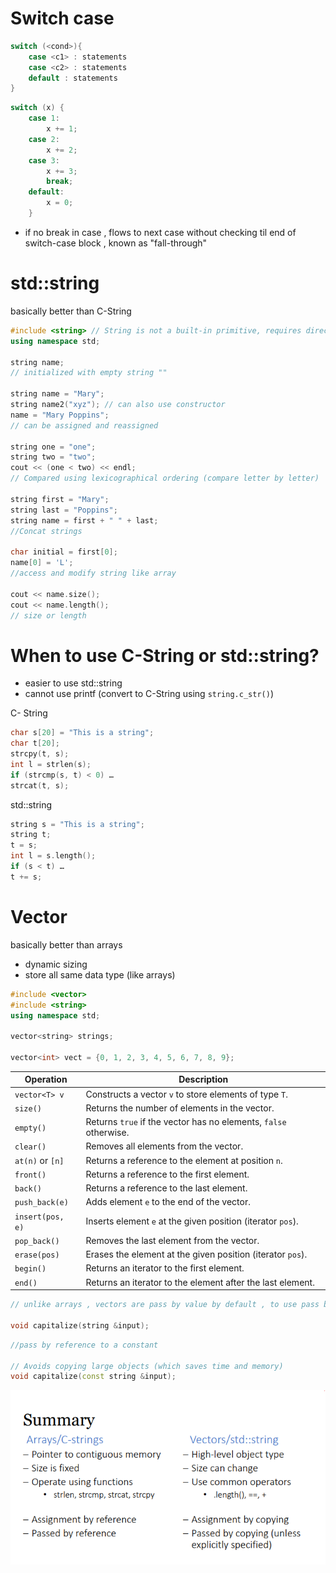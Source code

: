 # Switch case

```cpp
switch (<cond>){
    case <c1> : statements
    case <c2> : statements
    default : statements
}
```

```cpp
switch (x) {
    case 1:
        x += 1;
    case 2:
        x += 2;
    case 3:
        x += 3;
        break;
    default:
        x = 0;
    }
```

- if no break in case , flows to next case without checking til end of switch-case block , known as "fall-through"

# std::string

basically better than C-String

```cpp
#include <string> // String is not a built-in primitive, requires directive
using namespace std;

string name;
// initialized with empty string ""

string name = "Mary";
string name2("xyz"); // can also use constructor
name = "Mary Poppins";
// can be assigned and reassigned

string one = "one";
string two = "two";
cout << (one < two) << endl;
// Compared using lexicographical ordering (compare letter by letter)

string first = "Mary";
string last = "Poppins";
string name = first + " " + last;
//Concat strings

char initial = first[0];
name[0] = 'L';
//access and modify string like array

cout << name.size();
cout << name.length();
// size or length

```

# When to use C-String or std::string?

- easier to use std::string
- cannot use printf (convert to C-String using `string.c_str()`)

C- String

```cpp
char s[20] = "This is a string";
char t[20];
strcpy(t, s);
int l = strlen(s);
if (strcmp(s, t) < 0) …
strcat(t, s);
```

std::string

```cpp
string s = "This is a string";
string t;
t = s;
int l = s.length();
if (s < t) …
t += s;
```

# Vector

basically better than arrays

- dynamic sizing
- store all same data type (like arrays)

```cpp
#include <vector>
#include <string>
using namespace std;

vector<string> strings;

vector<int> vect = {0, 1, 2, 3, 4, 5, 6, 7, 8, 9};

```

| **Operation**    | **Description**                                                  |
| ---------------- | ---------------------------------------------------------------- |
| `vector<T> v`    | Constructs a vector `v` to store elements of type `T`.           |
| `size()`         | Returns the number of elements in the vector.                    |
| `empty()`        | Returns `true` if the vector has no elements, `false` otherwise. |
| `clear()`        | Removes all elements from the vector.                            |
| `at(n)` or `[n]` | Returns a reference to the element at position `n`.              |
| `front()`        | Returns a reference to the first element.                        |
| `back()`         | Returns a reference to the last element.                         |
| `push_back(e)`   | Adds element `e` to the end of the vector.                       |
| `insert(pos, e)` | Inserts element `e` at the given position (iterator `pos`).      |
| `pop_back()`     | Removes the last element from the vector.                        |
| `erase(pos)`     | Erases the element at the given position (iterator `pos`).       |
| `begin()`        | Returns an iterator to the first element.                        |
| `end()`          | Returns an iterator to the element after the last element.       |

```cpp
// unlike arrays , vectors are pass by value by default , to use pass by reference , need to explicitly do it

void capitalize(string &input);
```

```cpp
//pass by reference to a constant

// Avoids copying large objects (which saves time and memory)
void capitalize(const string &input);
```

![alt text](image.png)
